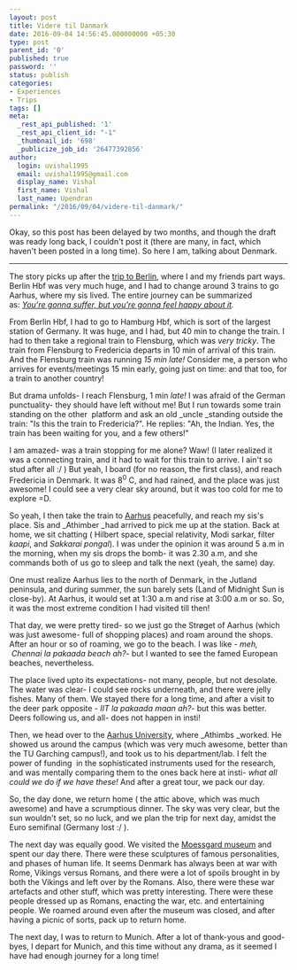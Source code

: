 ```yaml
---
layout: post
title: Videre til Danmark
date: 2016-09-04 14:56:45.000000000 +05:30
type: post
parent_id: '0'
published: true
password: ''
status: publish
categories:
- Experiences
- Trips
tags: []
meta:
  _rest_api_published: '1'
  _rest_api_client_id: "-1"
  _thumbnail_id: '698'
  _publicize_job_id: '26477392856'
author:
  login: uvishal1995
  email: uvishal1995@gmail.com
  display_name: Vishal
  first_name: Vishal
  last_name: Upendran
permalink: "/2016/09/04/videre-til-danmark/"
---
```

Okay, so this post has been delayed by two months, and though the draft was ready long back, I couldn't post it (there are many, in fact, which haven't been posted in a long time). So here I am, talking about Denmark.

* * *

The story picks up after the [trip to Berlin](https://vishalupendran.wordpress.com/2016/07/05/once-in-a-lifetime-maybe-twice/), where I and my friends part ways. Berlin Hbf was very much huge, and I had to change around 3 trains to go Aarhus, where my sis lived. The entire journey can be summarized as:&nbsp;_[You're gonna suffer, but you're gonna feel happy about it](http://harrypotter.wikia.com/wiki/Tessomancy). &nbsp;_

From Berlin Hbf, I had to go to Hamburg Hbf, which is sort of the largest station of Germany. It was huge, and I had, but 40 min to change the train. I had to then take a regional train to Flensburg, which was&nbsp;_very tricky_. The train from Flensburg to Fredericia departs&nbsp;in 10 min of arrival of this train. And the Flensburg train was running&nbsp;_15 min late!_ Consider me, a person who arrives for events/meetings 15 min early, going just on time: and that too, for a train to another country!

But drama unfolds- I reach Flensburg, 1 min&nbsp;_late!_ I was afraid of the German punctuality- they should have left without me! But I run towards some train standing on the other &nbsp;platform and ask an old&nbsp;_uncle&nbsp;_standing outside the train: "Is this the train to Fredericia?". He replies: "Ah, the Indian. Yes, the train has been waiting for you, and a few others!"

I am amazed- was a train stopping for me alone? Waw! (I later realized it was a connecting train, and it had to wait for this train to arrive. I ain't so stud after all :/ ) But yeah, I board (for no reason, the first class), and reach Fredericia in Denmark. It was 8<sup>0</sup> C, and had rained, and the place was just awesome! I could see a very clear sky around, but it was too cold for me to explore =D.

So yeah, I then take the train to [Aarhus](https://www.wikiwand.com/en/Aarhus) peacefully, and reach my sis's place. Sis and&nbsp;_Athimber&nbsp;_had arrived to pick me up at the station. Back at home, we sit chatting ( Hilbert space, special relativity, Modi sarkar, filter _kaapi_, and _Sakkarai pongal_). I was under the opinion it was around 5 a.m in the morning, when my sis drops the bomb- it was 2.30 a.m, and she commands both of us go to sleep and talk the next (yeah, the same) day.

One must realize Aarhus lies to the north of Denmark, in the Jutland peninsula, and during summer, the sun barely sets (Land of Midnight Sun is close-by). At Aarhus, it would set at 1:30 a.m and rise at 3:00 a.m or so. So, it was the most extreme condition I had visited till then!

That day, we were pretty tired- so we just go the&nbsp;Strøget&nbsp;of Aarhus (which was just awesome- full of shopping places) and roam around the shops. After an hour or so of roaming, we go to the beach. I was like -&nbsp;_meh, &nbsp;Chennai la pakaada beach ah?_- but I wanted to see the famed European beaches, nevertheless.

The place lived upto its expectations- not many, people, but not desolate. The water was clear- I could see rocks underneath, and there were jelly fishes. Many of them. We stayed there for a long time, and after a visit to the deer park opposite -&nbsp;_IIT la pakaada maan ah?_- but this was better. Deers following us, and all- does not happen in insti!

Then, we head over to the [Aarhus University](https://www.google.co.in/url?sa=t&rct=j&q=&esrc=s&source=web&cd=1&cad=rja&uact=8&ved=0ahUKEwjbs_-H-vXOAhUJso8KHWb_CysQFggeMAA&url=http%3A%2F%2Fwww.au.dk%2Fen%2F&usg=AFQjCNEil9hAlcXoaCepZRg5R2w_P5rtqA&sig2=5U34vsWT9BPdX6i5J3iIeQ), where&nbsp;_Athimbs&nbsp;_worked. He showed us around the campus (which was very much awesome, better than the TU Garching campus!), and took us to his department/lab. I felt the power of funding &nbsp;in the sophisticated instruments used for the research, and was mentally comparing them to the ones back here at insti-&nbsp;_what all could we do if we have these!_ And after a great tour, we pack our day.

So, the day done, we return home ( the attic above, which was much awesome) and have a scrumptious dinner. The sky was very clear, but the sun wouldn't set, so no luck, and we plan the trip for next day, amidst the Euro semifinal (Germany lost :/ ).

The next day was equally good. We visited the [Moessgard museum](https://www.google.co.in/url?sa=t&rct=j&q=&esrc=s&source=web&cd=1&cad=rja&uact=8&ved=0ahUKEwiV_eDR-PXOAhUDOI8KHbknB5EQFggcMAA&url=http%3A%2F%2Fwww.moesgaardmuseum.dk%2Fen%2F&usg=AFQjCNE4-zvj3vyLJkKviQe5Rzwif5oOsw&sig2=_FO6yHFUlwDeUKNSwURybw&bvm=bv.131783435,d.c2I) and spent our day there. There were these sculptures of famous personalities, and phases of human life.&nbsp;It seems Denmark has always been at war with Rome, Vikings versus Romans, and there were a lot of spoils brought in by both the Vikings and left over by the Romans. Also, there were these war artefacts and other stuff, which was pretty interesting. There were these people dressed up as Romans, enacting the war, etc. and entertaining people. We roamed around even after the museum was closed, and after having a picnic of sorts, pack up to return home.

The next day, I was to return to Munich. After a lot of thank-yous and good-byes, I depart for Munich, and this time without any drama, as it seemed I have had enough journey for a long time!

